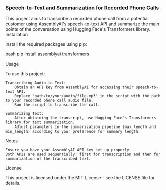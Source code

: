 ### Speech-to-Text and Summarization for Recorded Phone Calls

This project aims to transcribe a recorded phone call from a potential customer using AssemblyAI's speech-to-text API and summarize the main points of the conversation using Hugging Face's Transformers library.
Installation

Install the required packages using pip:

bash
pip install assemblyai transformers

Usage

To use this project:

    Transcribing Audio to Text:
        Obtain an API key from AssemblyAI for accessing their speech-to-text API.
        Replace "path/to/your/audio/file.mp3" in the script with the path to your recorded phone call audio file.
        Run the script to transcribe the call.

    Summarizing Text:
        After obtaining the transcript, use Hugging Face's Transformers library for text summarization.
        Adjust parameters in the summarization pipeline (max_length and min_length) according to your preference for summary length.

Notes

    Ensure you have your AssemblyAI API key set up properly.
    Both APIs are used sequentially: first for transcription and then for summarization of the transcribed text.

License

This project is licensed under the MIT License - see the LICENSE file for details.
